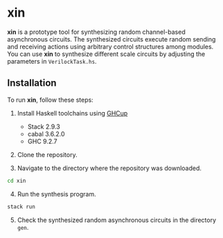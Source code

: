 # xin

**xin** is a prototype tool for synthesizing random channel-based asynchronous circuits. The synthesized circuits execute random sending and receiving actions using arbitrary control structures among modules. You can use **xin** to synthesize different scale circuits by adjusting the parameters in `VerilockTask.hs`.



## Installation

To run **xin**, follow these steps:

1. Install Haskell toolchains using [GHCup](https://www.haskell.org/ghcup/)
   - Stack 2.9.3
   - cabal 3.6.2.0
   - GHC 9.2.7
2. Clone the repository.

3. Navigate to the directory where the repository was downloaded.

```bash
cd xin
```

4. Run the synthesis program.

```bash
stack run
```

5. Check the synthesized random asynchronous circuits in the directory `gen`.

